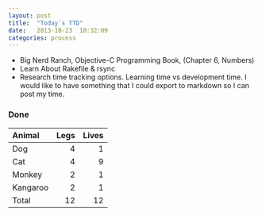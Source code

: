 ```yaml
---
layout: post
title:  "Today`s TTD"
date:   2013-10-23  10:32:09
categories: process
---
```



* Big Nerd Ranch, Objective-C Programming Book,  (Chapter 6, Numbers)
* Learn About Rakefile & rsync
* Research time tracking options. Learning time vs development time. I would like to have something that I could export to markdown so I can post my time.   


### Done


Animal|Legs|Lives
:-----|-----:|-----:
Dog|4|1
Cat|4|9
Monkey|2|1
Kangaroo|2|1
Total|12|12
